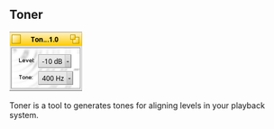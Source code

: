 Toner
------------

![Toner screenshot](Toner.png "Toner")

Toner is a tool to generates tones for aligning levels in your playback system. 
